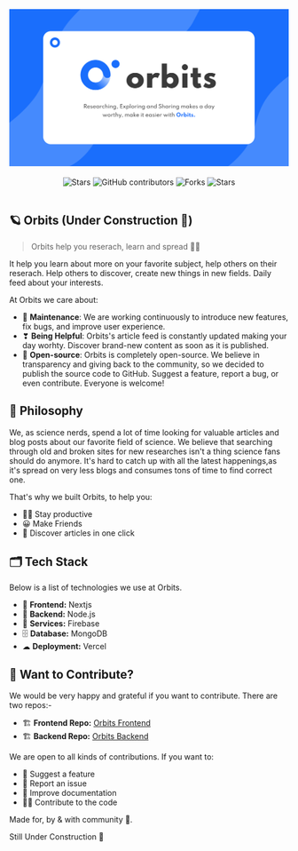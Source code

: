 <div align="center">
  <img src="./public/Orbits%20Banner.svg" width="700"/>
  <br/><br/>
  <img alt="Stars" src="https://img.shields.io/badge/build-passing-brightgreen?style=for-the-badge">
  <img alt="GitHub contributors" src="https://img.shields.io/github/contributors/orbits-inc/orbits?style=for-the-badge">
  <img alt="Forks" src="https://img.shields.io/github/forks/Orbits-Inc/orbits?style=for-the-badge">
  <img alt="Stars" src="https://img.shields.io/github/stars/Orbits-Inc/orbits?style=for-the-badge">
</div>
<br>

## 🪐 Orbits (Under Construction 🚧)

> Orbits help you reserach, learn and spread 🧑‍🔬

It help you learn about more on your favorite subject, help others on their reserach. Help others to discover, create new things in new fields. Daily feed about your interests.

At Orbits we care about:

* 🌟 **Maintenance**: We are working continuously to introduce new features, fix bugs, and improve user experience.
* ❣ **Being Helpful**: Orbits's article feed is constantly updated making your day worhty. Discover brand-new content as soon as it is published.
* 💫 **Open-source**: Orbits is completely open-source. We believe in transparency and giving back to the community, so we decided to publish the source code to GitHub. Suggest a feature, report a bug, or even contribute. Everyone is welcome!

## 📯 Philosophy

We, as science nerds, spend a lot of time looking for valuable articles and blog posts about our favorite field of science. We believe that searching through old and broken sites for new researches isn't a thing science fans should do anymore. It's hard to catch up with all the latest happenings,as it's spread on very less blogs and consumes tons of time to find correct one.

That's why we built Orbits, to help you:
* 🧑‍🔬 Stay productive
* 😀 Make Friends
* 📰 Discover articles in one click

## 🗂 Tech Stack

Below is a list of technologies we use at Orbits.

* 🎨 **Frontend:** Nextjs
* 🌳 **Backend:** Node.js
* 🧰 **Services:** Firebase
* 🗄️ **Database:** MongoDB
* ☁ **Deployment:** Vercel

## 🙌 Want to Contribute?

We would be very happy and grateful if you want to contribute.
There are two repos:-

* 🏗 **Frontend Repo:** <a href="https://github.com/Orbits-Inc/orbits">Orbits Frontend</a>
* 🏗 **Backend Repo:** <a href="https://github.com/Orbits-Inc/orbits-api">Orbits Backend</a>

We are open to all kinds of contributions. If you want to:
* 🤔 Suggest a feature
* 🐛 Report an issue
* 📖 Improve documentation
* 👨‍💻 Contribute to the code

Made for, by & with community 💖.

Still Under Construction 🚧
